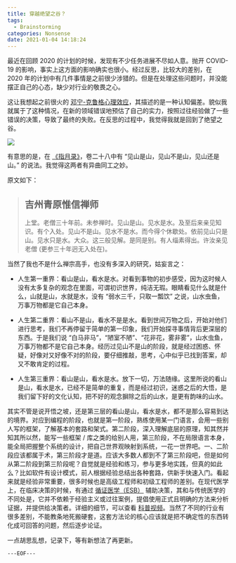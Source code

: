```yaml
---
title: 穿越绝望之谷？
tags:
  - Brainstorming
categories: Nonsense
date: 2021-01-04 14:18:24
---
```


最近在回顾 2020 的计划的时候，发现有不少任务进展不尽如人意。抛开 COVID-19 的影响，事实上这方面的影响确实也很小。经过反思，比较大的差别，在 2020 年的计划中有几件事情是之前很少涉猎的。但是在处理这些问题时，并没能摆正自己的心态，缺少对行业的敬畏之心。

这让我想起之前很火的 [邓宁-克鲁格心理效应](https://zh.wikipedia.org/wiki/%E9%84%A7%E5%AF%A7-%E5%85%8B%E9%AD%AF%E6%A0%BC%E6%95%88%E6%87%89)，其描述的是一种认知偏差。貌似我就属于了这种情况，在新的领域错误地预估了自己的实力，按照过往经验做了一些错误的决策，导致了最终的失败。在反思的过程中，我觉得我就是回到了绝望之谷。

![](Dunning–Kruger_Effect_01.svg)

有意思的是，在 [《指月录》](https://book.douban.com/subject/10831893/)，卷二十八中有 “见山是山，见山不是山，见山还是山。” 的说法。我觉得这两者有异曲同工之妙。

原文如下：
> ## 吉州青原惟信禅师
>
> 上堂。老僧三十年前。未参禅时。见山是山。见水是水。及至后来亲见知识。有个入处。见山不是山。见水不是水。而今得个休歇处。依前见山只是山。见水只是水。大众。这三般见解。是同是别。有人缁素得出。许汝亲见老僧 (更参三十年迥无入处在)。

当然了我也不是什么禅宗高手，也没有多深入的研究，姑妄言之：

- 人生第一重界：看山是山，看水是水。对看到事物的初步感受，因为这时候人没有太多复杂的观念在里面，可谓初识世界，纯洁无瑕。眼睛看见什么就是什么，山就是山，水就是水，没有 “弱水三千，只取一瓢饮” 之说，山水虫鱼，万事万物都是它自己本身。

- 人生第二重界：看山不是山，看水不是是水。看到世间万物之后，开始对他们进行思考，我们不再停留于简单的第一印象，我们开始探寻事情背后更深层的东西。于是我们说 “白马非马”，“陋室不陋”、“花非花，雾非雾”，山水虫鱼，万事万物都不是它自己本身。经历过见山不是山的阶段，就是经过困惑、怀疑，好像对又好像不对的阶段，要仔细推敲，思考，心中似乎已找到答案，却又不敢肯定的过程。

- 人生第三重界：看山是山，看水是水。放下一切，万法随缘。这里所说的看山是山，看水是水，已经不是简单的重复，而是经过初识，迷惑之后的大悟，是我们留下好的文化认知，把不好的观念摒除之后的山水，是更有韵味的山水。

其实不管是说开悟之坡，还是第三层的看山是山，看水是水，都不是那么容易到达的境界。对应到编程的阶段，也就是第一阶段，熟练使用某一门语言，会用一些别人写的框架，了解基本的套路和架式。第二阶段，深入理解底层的原理，知其然并知其所以然，能写一些框架 / 库之类的给别人用，第三阶段，不在局限语言本身，能全局把握整个系统的设计，把自己世界观映射到系统，一花一世界吧。一、二阶段应该都属于术，第三阶段才是道。应该大多数人都到不了第三阶段吧，但是如何从第二阶段到第三阶段呢？自觉就是经验和练习，参与更多地实践，但真的如此么？比如软件有设计模式，前人根据经验总结出各种套路，供新手快速入门。看起来就是经验非常重要，很多时候也是高级工程师和初级工程师的差别。在现代医学上，在临床决策的时候，有通过 [循证医学（ESB）](https://zh.wikipedia.org/wiki/%E5%BE%AA%E8%AF%81%E5%8C%BB%E5%AD%A6) 辅助决策，其和与传统医学的不同处是，它并不依赖于经验主义或过往案例，提倡使用正式且明确的方法来分析证据，并提供给决策者。详细的细节，可以查看 [科普视频](https://www.youtube.com/watch?v=3TSNwlKLDfc)。当然了不同的行业有很多差别，不能教条地死搬硬套，这套方法论的核心应该就是把不确定性的东西转化成可回答的问题，然后逐步论证。

一点胡思乱想，记录下，等有新想法了再更新。

`---EOF---`